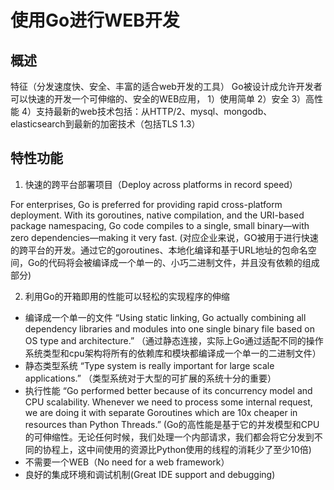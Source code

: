 # 使用Go进行WEB开发

## 概述

特征（分发速度快、安全、丰富的适合web开发的工具）
Go被设计成允许开发者可以快速的开发一个可伸缩的、安全的WEB应用，
1）使用简单
2）安全
3）高性能
4）支持最新的web技术包括：从HTTP/2、mysql、mongodb、elasticsearch到最新的加密技术（包括TLS 1.3）

## 特性功能

1. 快速的跨平台部署项目（Deploy across platforms in record speed）

For enterprises, Go is preferred for providing rapid cross-platform deployment. With its goroutines, native compilation, and the URI-based package namespacing, Go code compiles to a single, small binary—with zero dependencies—making it very fast.
(对应企业来说，GO被用于进行快速的跨平台的开发。通过它的goroutines、本地化编译和基于URL地址的包命名空间，Go的代码将会被编译成一个单一的、小巧二进制文件，并且没有依赖的组成部分)

2. 利用Go的开箱即用的性能可以轻松的实现程序的伸缩
- 编译成一个单一的文件
“Using static linking, Go actually combining all dependency libraries and modules into one single binary file based on OS type and architecture.”
（通过静态连接，实际上Go通过适配不同的操作系统类型和cpu架构将所有的依赖库和模块都编译成一个单一的二进制文件）
- 静态类型系统
“Type system is really important for large scale applications.”
（类型系统对于大型的可扩展的系统十分的重要）
- 执行性能
“Go performed better because of its concurrency model and CPU scalability. Whenever we need to process some internal request, we are doing it with separate Goroutines which are 10x cheaper in resources than Python Threads.”
(Go的高性能是基于它的并发模型和CPU的可伸缩性。无论任何时候，我们处理一个内部请求，我们都会将它分发到不同的协程上，这中间使用的资源比Python使用的线程的消耗少了至少10倍)
- 不需要一个WEB（No need for a web framework）
- 良好的集成环境和调试机制(Great IDE support and debugging)



